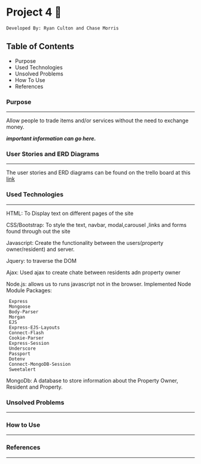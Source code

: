 # Project 4 :repeat:
	Developed By: Ryan Culton and Chase Morris
## Table of Contents

- Purpose
- Used Technologies
- Unsolved Problems
- How To Use
- References


### Purpose
------
  
 Allow people to trade items and/or services without the need to exchange money. 

***important information can go here.*** 

### User Stories and ERD Diagrams
---
The user stories and ERD diagrams can be found on the trello board at this [link](https://trello.com/b/X1ZtKQ21/project-4)

### Used Technologies
---

HTML: To Display text on different pages of the site

CSS/Bootstrap: To style the text, navbar, modal,carousel ,links and forms found through out the site 

Javascript: Create the functionality between the users(property owner/resident) and server.

Jquery: to traverse the DOM 


Ajax: Used ajax to create chate between residents adn property owner

Node.js: allows us to runs javascript not in the browser. Implemented Node Module Packages: 

	 Express
	 Mongoose
	 Body-Parser
	 Morgan
	 EJS
	 Express-EJS-Layouts
	 Connect-Flash
	 Cookie-Parser
	 Express-Session
	 Underscore
	 Passport
	 Dotenv
	 Connect-MongoDB-Session
	 Sweetalert

MongoDb: A database to store information about the Property Owner, Resident and Property.





### Unsolved Problems 
---
  

### How to Use
---


### References
---
 
	
